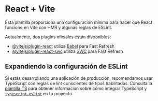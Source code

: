 # React + Vite

Esta plantilla proporciona una configuración mínima para hacer que React funcione en Vite con HMR y algunas reglas de ESLint.

Actualmente, dos plugins oficiales están disponibles:

- [@vitejs/plugin-react](https://github.com/vitejs/vite-plugin-react/blob/main/packages/plugin-react) utiliza [Babel](https://babeljs.io/) para Fast Refresh
- [@vitejs/plugin-react-swc](https://github.com/vitejs/vite-plugin-react/blob/main/packages/plugin-react-swc) utiliza [SWC](https://swc.rs/) para Fast Refresh

## Expandiendo la configuración de ESLint

Si estás desarrollando una aplicación de producción, recomendamos usar TypeScript con reglas de lint conscientes de tipos habilitadas. Consulta la [plantilla TS](https://github.com/vitejs/vite/tree/main/packages/create-vite/template-react-ts) para obtener información sobre cómo integrar TypeScript y [`typescript-eslint`](https://typescript-eslint.io) en tu proyecto.
